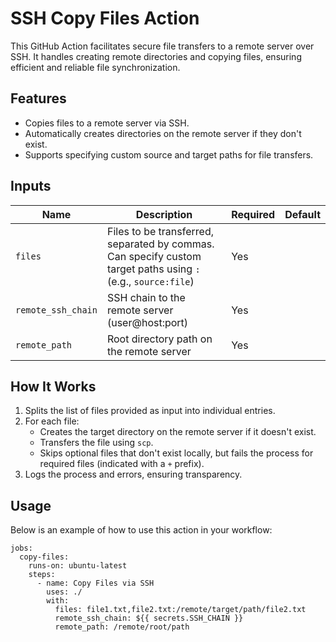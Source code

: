 # SSH Copy Files Action

This GitHub Action facilitates secure file transfers to a remote server over SSH. It handles creating remote directories and copying files, ensuring efficient and reliable file synchronization.

## Features

- Copies files to a remote server via SSH.
- Automatically creates directories on the remote server if they don't exist.
- Supports specifying custom source and target paths for file transfers.

## Inputs

| Name               | Description                                                                                                   | Required | Default |
|--------------------|---------------------------------------------------------------------------------------------------------------|----------|---------|
| `files`            | Files to be transferred, separated by commas. Can specify custom target paths using `:` (e.g., `source:file`) | Yes      |         |
| `remote_ssh_chain` | SSH chain to the remote server (user@host:port)                                                               | Yes      |         |
| `remote_path`      | Root directory path on the remote server                                                                      | Yes      |         |

## How It Works

1. Splits the list of files provided as input into individual entries.
2. For each file:
   - Creates the target directory on the remote server if it doesn't exist.
   - Transfers the file using `scp`.
   - Skips optional files that don't exist locally, but fails the process for required files (indicated with a `+` prefix).
3. Logs the process and errors, ensuring transparency.

## Usage

Below is an example of how to use this action in your workflow:

```
jobs:
  copy-files:
    runs-on: ubuntu-latest
    steps:
      - name: Copy Files via SSH
        uses: ./
        with:
          files: file1.txt,file2.txt:/remote/target/path/file2.txt
          remote_ssh_chain: ${{ secrets.SSH_CHAIN }}
          remote_path: /remote/root/path
```
